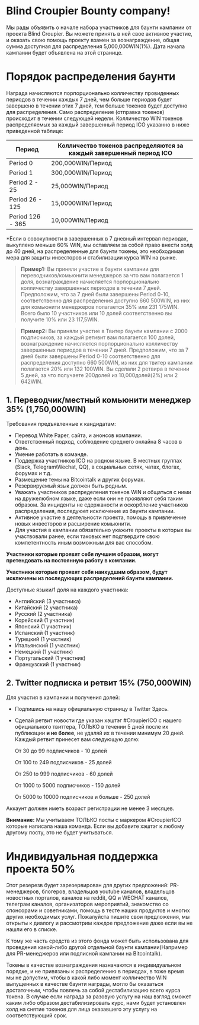 # Blind Croupier Bounty company!
Мы рады объявить о начале набора участников для баунти кампании от проекта Blind Croupier. Вы можете принять в ней свое активное участие, и  оказать свою помощь проекту взамен за вознаграждение, общая сумма доступная для распределения 5,000,000WIN(1%). Дата начала кампании будет объявлена на этой странице. 

# Порядок распределения баунти
Награда начисляются порпорционально колличеству провиденных периодов в течении каждых 7 дней, чем больше периодов будет завершено в течении этих 7 дней, тем больше  токенов будет доступно для распределения. Само распределение (отправка токенов) происходит в течении следующей недели. Колличество WIN токенов распределяемых за каждый завершенный период ICO указанно в ниже приведенной таблице: 

| Период  |  Колличество токенов распределяются за каждый завершенный период ICO |
|---|---|
| Period 0  | 200,000WIN/Период |
| Period 1  | 300,000WIN/Период |
| Period 2 - 25  | 25,000WIN/Период  |  
| Period 26 - 125  |  15,0000WIN/Период |
| Period 126 - 365 |  10,000WIN/Период | 

*Если в совокупности в завершенных в 7 дневный интервал периодах, выкуплено меньше 60% WIN, мы оставляем за собой право внести холд до 40 дней, на распределенные для баунти токены, это необходимая мера для защиты инвесторов и стабилизации курса WIN на рынке.

> **Пример1:** Вы приняли участие в баунти кампании для переводчиков/комьюнити менеджеров за что вам полагается 1 доля, вознаграждение начисляется порпорционально колличеству завершенных периодов в течении 7 дней. Предположим, что за 7 дней были завершены Period 0-10, соответственно для распределения доступно 660 500WIN, из них для комьюнити менеджеров полагается 35% или 231 175WIN. Всего было 10 участников или 10 долей соответственно вы получите 10% или 23 117,5WIN.

> **Пример2:** Вы приняли участие в Твитер баунти кампании с 2000 подписчиков, за каждый ретивит вам полагается 100 долей, вознаграждение начисляется порпорционально колличеству завершенных периодов в течении 7 дней. Предположим, что за 7 дней были завершены Period 0-10 cоответственно для распределения доступно 660 500WIN, из них для твитер кампании полагается 20% или 132 100WIN. Вы сделали 2 ретвира в течении 5 дней, за что получаете 200долей из 10,000долей(2%) или 2 642WIN. 

## 1. Переводчик/местный комьюнити менеджер 35% (1,750,000WIN)
Требования предъявленные к кандидатам:

+ Перевод White Paper, сайта, и анонсов компании. 
+ Ответственный подход, соблюдение среднего онлайна 8 часов в день.
+ Умение работать в команде.
+ Поддержка участников ICO на родном языке. В местных группах (Slack, Telegram\Wechat, QQ), в социальных сетях, чатах, блогах, форумах и т.д.
+ Размещение темы на Bitcointalk и других форумах.
+ Резервируемый язык должен быть родным.
+ Уважать участников распределения токенов WIN и общаться с ними на дружелюбном языке, даже если они не проявляют себя таким образом. За инциденты не сдержаности и оскорбление участников распределения, последуюет исключение из баунти кампании. 
+ Активное участие в деятельности проекта, помощь в привлечение новых инвесторов и расширение комьюнити.
+ Для участия в кампании обязательно укажите проекты в которых вы участвовали ранее, если таковых нет подтвердите свою компетентность иным возможным для вас способом.

**Участники которые проявят себя лучшим образом, могут претендовать на постоянную работу в компании.**

**Участники которые проявят себя наихудшим образом, будут исключены из последующих распределений баунти кампании.**

Доступные языки/1 доля на каждого участника:
+ Английский (3 участника)
+ Китайский (2 участника)
+ Русский (2 участника)
+ Корейский (1 участник)
+ Японский (1 участник)
+ Испанский (1 участник)
+ Турецкий (1 участник)
+ Итальянский (1 участник)
+ Немецкий (1 участник)
+ Португальский (1 участник)
+ Французский (1 участник)


## 2. Twitter подписка и ретвит 15% (750,000WIN)
Для участия в кампании и получения долей: 
* Подпишись на нашу официальную страницу в Twitter Здесь.
* Сделай ретвит новости где указан хэштэг #CroupierICO с нашего официального твиттера, ТОЛЬКО в течении 5 дней после их публикации **и не более**, не удаляй их в течении минимум 20 дней. Каждый ретвит принесет вам следующую долю:

    От 30 до 99 подписчиков - 10 долей
    
    От 100 to 249 подписчиков - 25 долей
    
    От 250 to 999 подписчиков - 60 долей
    
    От 1000 to 5000 подписчиков - 150 долей
    
    От 5000 to 10000 подписчиков и больше - 250 долей
    
Аккаунт должен иметь возраст регистрации не менее 3 месяцев.
  
**Внимание:** Мы учитываем ТОЛЬКО посты с маркером #CroupierICO которые написала наша команда. Если вы добавите хэштэг к любому другому посту, это не будет учитываться.


# Индивидуальная поддержка проекта 50%

Этот резерезв будет зарезервирован для других предложений: PR-менеджеров, блогеров, владельцов youtube каналов, владельцов новостных порталов, каналов на reddit, QQ и WECHAT каналов, телеграм каналов, организаторов мероприятий, знакомство со спонсорами и советниками, помощь в тесте наших продуктов и многих других необходимых услуг. Пожалуйста пишите свои предложения, мы открыты к диалогу и рассмотрим каждое предложение даже если вы не нашли его в списке.

К тому же часть средств из этого фонда может быть использована для проведения какой-либо другой отдельной баунти кампании(Например для PR-менеджеров или подписной кампании на Bitcointalk).

Токены в качестве вознаграждения назначаются в индивидуальном порядке, и не привязаны к распределению в периодах, в тоже время мы не допустим, чтобы в какой либо момент колличество WIN выпущенных в качестве баунти награды, могло бы оказаться достаточным, чтобы повлечь за собой дестабилизацию всего курса токена. В случае если награда за разовую услугу на наш взгляд сможет каким либо образом дестабилизировать курс, нами будет установлен холд на снятие токенов для лица оказавшего эту услугу на соответствующий срок.
